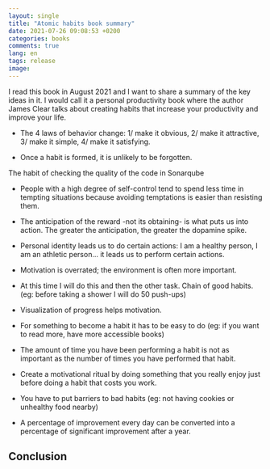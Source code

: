```yaml
---
layout: single
title: "Atomic habits book summary"
date: 2021-07-26 09:08:53 +0200
categories: books
comments: true
lang: en
tags: release
image: 
---
```


I read this book in August 2021 and I want to share a summary of the key ideas in it. I would call it a personal productivity book where the author James Clear talks about creating habits that increase your productivity and improve your life.     

- The 4 laws of behavior change: 1/ make it obvious, 2/ make it attractive, 3/ make it simple, 4/ make it satisfying.

- Once a habit is formed, it is unlikely to be forgotten.

The habit of checking the quality of the code in Sonarqube  

- People with a high degree of self-control tend to spend less time in tempting situations because avoiding temptations is easier than resisting them.


- The anticipation of the reward -not its obtaining- is what puts us into action. The greater the anticipation, the greater the dopamine spike.


- Personal identity leads us to do certain actions: I am a healthy person, I am an athletic person... it leads us to perform certain actions.


- Motivation is overrated; the environment is often more important.


- At this time I will do this and then the other task. Chain of good habits. (eg: before taking a shower I will do 50 push-ups)


- Visualization of progress helps motivation.


- For something to become a habit it has to be easy to do (eg: if you want to read more, have more accessible books)


- The amount of time you have been performing a habit is not as important as the number of times you have performed that habit.
- Create a motivational ritual by doing something that you really enjoy just before doing a habit that costs you work.
- You have to put barriers to bad habits (eg: not having cookies or unhealthy food nearby)
- A percentage of improvement every day can be converted into a percentage of significant improvement after a year.
  
## Conclusion


